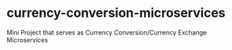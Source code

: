 # currency-conversion-microservices
Mini Project that serves as Currency Conversion/Currency Exchange Microservices
